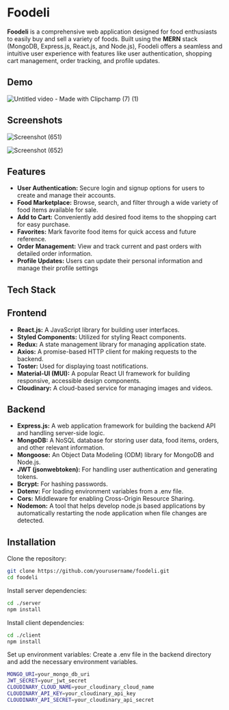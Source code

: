 
# Foodeli 


**Foodeli** is a comprehensive web application designed for food enthusiasts to easily buy and sell a variety of foods. Built using the **MERN** stack (MongoDB, Express.js, React.js, and Node.js), Foodeli offers a seamless and intuitive user experience with features like user authentication, shopping cart management, order tracking, and profile updates.





## Demo

![Untitled video - Made with Clipchamp (7) (1)](https://github.com/daaniissh/Foodeli/assets/102005928/dd31e4a5-485a-4eea-9c78-d533990b5012)



## Screenshots
![Screenshot (651)](https://github.com/daaniissh/Foodeli/assets/102005928/381ee437-e7af-49b7-ae93-2b9dc7800a0f)


![Screenshot (652)](https://github.com/daaniissh/Foodeli/assets/102005928/7c415784-2a16-49fc-b3ef-3d0cf20dd085)



## Features

- **User Authentication:** Secure login and signup options for users to create and manage their accounts.
- **Food Marketplace:** Browse, search, and filter through a wide variety of food items available for sale.
- **Add to Cart:** Conveniently add desired food items to the shopping cart for easy purchase.
- **Favorites:** Mark favorite food items for quick access and future reference.
- **Order Management:** View and track current and past orders with detailed order information.
- **Profile Updates:** Users can update their personal information and manage their profile settings

## Tech Stack
## Frontend
- **React.js:** A JavaScript library for building user interfaces.
- **Styled Components:** Utilized for styling React components.
- **Redux:** A state management library for managing application state.
- **Axios:** A promise-based HTTP client for making requests to the backend.
- **Toster:** Used for displaying toast notifications.
- **Material-UI (MUI):** A popular React UI framework for building responsive, accessible design components.
- **Cloudinary:** A cloud-based service for managing images and videos.

## Backend
- **Express.js:** A web application framework for building the backend API and handling server-side logic.
- **MongoDB:** A NoSQL database for storing user data, food items, orders, and other relevant information.
- **Mongoose:** An Object Data Modeling (ODM) library for MongoDB and Node.js.
- **JWT (jsonwebtoken):** For handling user authentication and generating tokens.
- **Bcrypt:** For hashing passwords.
- **Dotenv:** For loading environment variables from a .env file.
- **Cors:** Middleware for enabling Cross-Origin Resource Sharing.
- **Nodemon:** A tool that helps develop node.js based applications by automatically restarting the node application when file changes are detected.

## Installation

   Clone the repository:

```bash
git clone https://github.com/yourusername/foodeli.git
cd foodeli
```
Install server dependencies:

```bash
cd ./server
npm install
```
Install client dependencies:

```bash
cd ./client
npm install
```

Set up environment variables: Create a .env file in the backend directory and add the necessary environment variables.
```bash
MONGO_URI=your_mongo_db_uri
JWT_SECRET=your_jwt_secret
CLOUDINARY_CLOUD_NAME=your_cloudinary_cloud_name
CLOUDINARY_API_KEY=your_cloudinary_api_key
CLOUDINARY_API_SECRET=your_cloudinary_api_secret
```

